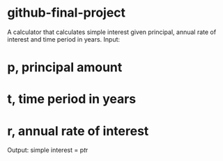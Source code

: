 # github-final-project
A calculator that calculates simple interest given principal, annual rate of interest and time period in years.
Input:
#   p, principal amount
#   t, time period in years
#   r, annual rate of interest
Output:
simple interest = p*t*r
